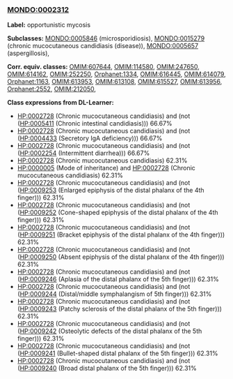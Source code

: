 
### [MONDO:0002312](http://purl.obolibrary.org/obo/MONDO_0002312)
**Label:** opportunistic mycosis

**Subclasses:** [MONDO:0005846](http://purl.obolibrary.org/obo/MONDO_0005846) (microsporidiosis), [MONDO:0015279](http://purl.obolibrary.org/obo/MONDO_0015279) (chronic mucocutaneous candidiasis (disease)), [MONDO:0005657](http://purl.obolibrary.org/obo/MONDO_0005657) (aspergillosis), 

**Corr. equiv. classes:** [OMIM:607644](http://purl.obolibrary.org/obo/OMIM_607644), [OMIM:114580](http://purl.obolibrary.org/obo/OMIM_114580), [OMIM:247650](http://purl.obolibrary.org/obo/OMIM_247650), [OMIM:614162](http://purl.obolibrary.org/obo/OMIM_614162), [OMIM:252250](http://purl.obolibrary.org/obo/OMIM_252250), [Orphanet:1334](http://www.orpha.net/ORDO/Orphanet_1334), [OMIM:616445](http://purl.obolibrary.org/obo/OMIM_616445), [OMIM:614079](http://purl.obolibrary.org/obo/OMIM_614079), [Orphanet:1163](http://www.orpha.net/ORDO/Orphanet_1163), [OMIM:613953](http://purl.obolibrary.org/obo/OMIM_613953), [OMIM:613108](http://purl.obolibrary.org/obo/OMIM_613108), [OMIM:615527](http://purl.obolibrary.org/obo/OMIM_615527), [OMIM:613956](http://purl.obolibrary.org/obo/OMIM_613956), [Orphanet:2552](http://www.orpha.net/ORDO/Orphanet_2552), [OMIM:212050](http://purl.obolibrary.org/obo/OMIM_212050), 

**Class expressions from DL-Learner:**

- [HP:0002728](http://purl.obolibrary.org/obo/HP_0002728) (Chronic mucocutaneous candidiasis) and (not ([HP:0005411](http://purl.obolibrary.org/obo/HP_0005411) (Chronic intestinal candidiasis))) 66.67%
- [HP:0002728](http://purl.obolibrary.org/obo/HP_0002728) (Chronic mucocutaneous candidiasis) and (not ([HP:0004433](http://purl.obolibrary.org/obo/HP_0004433) (Secretory IgA deficiency))) 66.67%
- [HP:0002728](http://purl.obolibrary.org/obo/HP_0002728) (Chronic mucocutaneous candidiasis) and (not ([HP:0002254](http://purl.obolibrary.org/obo/HP_0002254) (Intermittent diarrhea))) 66.67%
- [HP:0002728](http://purl.obolibrary.org/obo/HP_0002728) (Chronic mucocutaneous candidiasis) 62.31%
- [HP:0000005](http://purl.obolibrary.org/obo/HP_0000005) (Mode of inheritance) and [HP:0002728](http://purl.obolibrary.org/obo/HP_0002728) (Chronic mucocutaneous candidiasis) 62.31%
- [HP:0002728](http://purl.obolibrary.org/obo/HP_0002728) (Chronic mucocutaneous candidiasis) and (not ([HP:0009253](http://purl.obolibrary.org/obo/HP_0009253) (Enlarged epiphysis of the distal phalanx of the 4th finger))) 62.31%
- [HP:0002728](http://purl.obolibrary.org/obo/HP_0002728) (Chronic mucocutaneous candidiasis) and (not ([HP:0009252](http://purl.obolibrary.org/obo/HP_0009252) (Cone-shaped epiphysis of the distal phalanx of the 4th finger))) 62.31%
- [HP:0002728](http://purl.obolibrary.org/obo/HP_0002728) (Chronic mucocutaneous candidiasis) and (not ([HP:0009251](http://purl.obolibrary.org/obo/HP_0009251) (Bracket epiphysis of the distal phalanx of the 4th finger))) 62.31%
- [HP:0002728](http://purl.obolibrary.org/obo/HP_0002728) (Chronic mucocutaneous candidiasis) and (not ([HP:0009250](http://purl.obolibrary.org/obo/HP_0009250) (Absent epiphysis of the distal phalanx of the 4th finger))) 62.31%
- [HP:0002728](http://purl.obolibrary.org/obo/HP_0002728) (Chronic mucocutaneous candidiasis) and (not ([HP:0009246](http://purl.obolibrary.org/obo/HP_0009246) (Aplasia of the distal phalanx of the 5th finger))) 62.31%
- [HP:0002728](http://purl.obolibrary.org/obo/HP_0002728) (Chronic mucocutaneous candidiasis) and (not ([HP:0009244](http://purl.obolibrary.org/obo/HP_0009244) (Distal/middle symphalangism of 5th finger))) 62.31%
- [HP:0002728](http://purl.obolibrary.org/obo/HP_0002728) (Chronic mucocutaneous candidiasis) and (not ([HP:0009243](http://purl.obolibrary.org/obo/HP_0009243) (Patchy sclerosis of the distal phalanx of the 5th finger))) 62.31%
- [HP:0002728](http://purl.obolibrary.org/obo/HP_0002728) (Chronic mucocutaneous candidiasis) and (not ([HP:0009242](http://purl.obolibrary.org/obo/HP_0009242) (Osteolytic defects of the distal phalanx of the 5th finger))) 62.31%
- [HP:0002728](http://purl.obolibrary.org/obo/HP_0002728) (Chronic mucocutaneous candidiasis) and (not ([HP:0009241](http://purl.obolibrary.org/obo/HP_0009241) (Bullet-shaped distal phalanx of the 5th finger))) 62.31%
- [HP:0002728](http://purl.obolibrary.org/obo/HP_0002728) (Chronic mucocutaneous candidiasis) and (not ([HP:0009240](http://purl.obolibrary.org/obo/HP_0009240) (Broad distal phalanx of the 5th finger))) 62.31%


